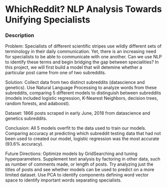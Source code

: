 # WhichReddit? NLP Analysis Towards Unifying Specialists

### Description

Problem: Specialists of different scientific stripes use wildly different sets of terminology in their daily communication. Yet, there is an increasing need for specialists to be able to communicate with one another. Can we use NLP to identify these terms and begin bridging the gap between specialities? In this project, we will first build a model that will detemine whether a particular post came from one of two subreddits.

Solution: Collect data from two distinct subreddits (datascience and genetics). Use Natural Language Processing to analyze words from these subreddits, comparing 5 different models to distinguish between subreddits (models included logistic regression, K-Nearest Neighbors, decision trees, random forests, and adaboost).

Dataset: 1866 posts scraped in early June, 2018 from datascience and genetics subreddits.

Conclusion: All 5 models overfit to the data used to train our models. Comparing accuracy at predicting which subreddit testing data that had not been used to created our model, logistic regression was the most accurate (93.6% accuracy).

Future Directions:  Optimize models by GridSearching and tuning hyperparameters.  Supplement text analysis by factoring in other data, such as number of comments made, or length of posts.  Try analyzing just the titles of posts and see whether models can be used to predict on a more limited dataset. Use PCA to identify components defining word vector space to identify important words separating specialists.
